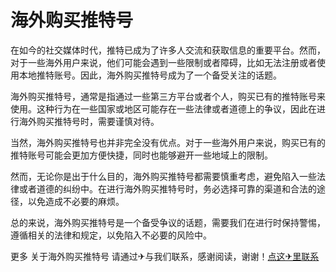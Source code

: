 # 海外购买推特号

在如今的社交媒体时代，推特已成为了许多人交流和获取信息的重要平台。然而，对于一些海外用户来说，他们可能会遇到一些限制或者障碍，比如无法注册或者使用本地推特账号。因此，海外购买推特号成为了一个备受关注的话题。

海外购买推特号，通常是指通过一些第三方平台或者个人，购买已有的推特账号来使用。这种行为在一些国家或地区可能存在一些法律或者道德上的争议，因此在进行海外购买推特号时，需要谨慎对待。

当然，海外购买推特号也并非完全没有优点。对于一些海外用户来说，购买已有的推特账号可能会更加方便快捷，同时也能够避开一些地域上的限制。

然而，无论你是出于什么目的，海外购买推特号都需要慎重考虑，避免陷入一些法律或者道德的纠纷中。在进行海外购买推特号时，务必选择可靠的渠道和合法的途径，以免造成不必要的麻烦。

总的来说，海外购买推特号是一个备受争议的话题，需要我们在进行时保持警惕，遵循相关的法律和规定，以免陷入不必要的风险中。

更多 关于海外购买推特号 请通过✈与我们联系，感谢阅读，谢谢！[点这✈里联系](https://w.k02.cc)